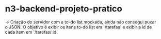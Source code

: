 # n3-backend-projeto-pratico

-> Criação do servidor com a to-do list mockada, ainda não consegui puxar o JSON. O objetivo é exibir os itens to-do list em '/tarefas' e exibir a id de cada item em '/tarefas/:id'.
